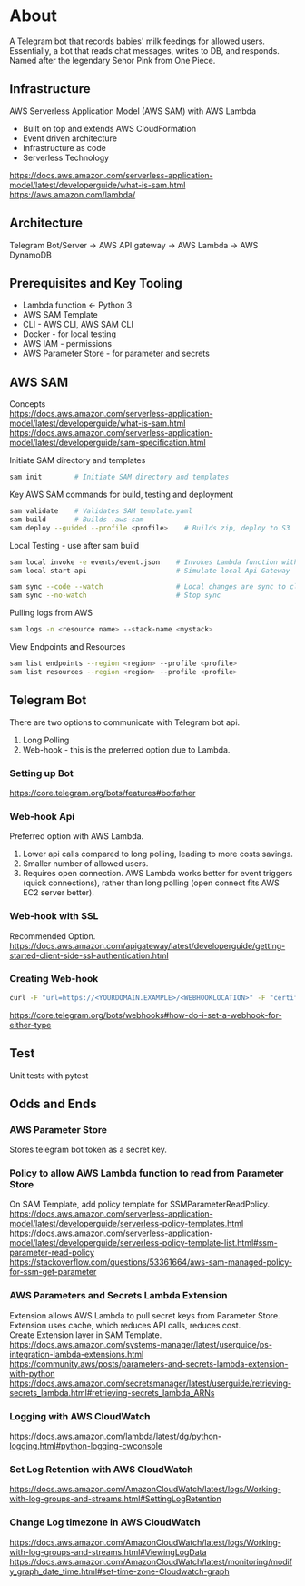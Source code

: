 # About
A Telegram bot that records babies' milk feedings for allowed users.  
Essentially, a bot that reads chat messages, writes to DB, and responds.  
Named after the legendary Senor Pink from One Piece.  

## Infrastructure 
AWS Serverless Application Model (AWS SAM) with AWS Lambda  
- Built on top and extends AWS CloudFormation  
- Event driven architecture
- Infrastructure as code
- Serverless Technology  

https://docs.aws.amazon.com/serverless-application-model/latest/developerguide/what-is-sam.html  
https://aws.amazon.com/lambda/

## Architecture  
Telegram Bot/Server -> AWS API gateway -> AWS Lambda -> AWS DynamoDB  


## Prerequisites and Key Tooling
- Lambda function <- Python 3    
- AWS SAM Template
- CLI - AWS CLI, AWS SAM CLI
- Docker - for local testing
- AWS IAM - permissions
- AWS Parameter Store - for parameter and secrets


## AWS SAM
Concepts  
https://docs.aws.amazon.com/serverless-application-model/latest/developerguide/what-is-sam.html  
https://docs.aws.amazon.com/serverless-application-model/latest/developerguide/sam-specification.html  


Initiate SAM directory and templates  
```bash
sam init        # Initiate SAM directory and templates
```

Key AWS SAM commands for build, testing and deployment  
```bash
sam validate    # Validates SAM template.yaml
sam build       # Builds .aws-sam
sam deploy --guided --profile <profile>    # Builds zip, deploy to S3 
```

Local Testing - use after sam build
```bash
sam local invoke -e events/event.json    # Invokes Lambda function with event json. Creates local Docker
sam local start-api                      # Simulate local Api Gateway

sam sync --code --watch                  # Local changes are sync to cloud
sam sync --no-watch                      # Stop sync
```

Pulling logs from AWS
```bash
sam logs -n <resource name> --stack-name <mystack>  
```

View Endpoints and Resources
```bash
sam list endpoints --region <region> --profile <profile>
sam list resources --region <region> --profile <profile>
```

## Telegram Bot
There are two options to communicate with Telegram bot api.  
1. Long Polling  
2. Web-hook - this is the preferred option due to Lambda.  

### Setting up Bot
https://core.telegram.org/bots/features#botfather  

### Web-hook Api
Preferred option with AWS Lambda.  
1. Lower api calls compared to long polling, leading to more costs savings.    
2. Smaller number of allowed users.  
3. Requires open connection. AWS Lambda works better for event triggers (quick connections), rather than long polling (open connect fits AWS EC2 server better).    

### Web-hook with SSL  
Recommended Option.  
https://docs.aws.amazon.com/apigateway/latest/developerguide/getting-started-client-side-ssl-authentication.html  


### Creating Web-hook
```bash
curl -F "url=https://<YOURDOMAIN.EXAMPLE>/<WEBHOOKLOCATION>" -F "certificate=@<YOURCERTIFICATE>.pem" https://api.telegram.org/bot<YOURTOKEN>/setWebhook
```
https://core.telegram.org/bots/webhooks#how-do-i-set-a-webhook-for-either-type  


## Test
Unit tests with pytest  


## Odds and Ends
### AWS Parameter Store
Stores telegram bot token as a secret key.  

### Policy to allow AWS Lambda function to read from Parameter Store 
On SAM Template, add policy template for SSMParameterReadPolicy.  
https://docs.aws.amazon.com/serverless-application-model/latest/developerguide/serverless-policy-templates.html  
https://docs.aws.amazon.com/serverless-application-model/latest/developerguide/serverless-policy-template-list.html#ssm-parameter-read-policy  
https://stackoverflow.com/questions/53361664/aws-sam-managed-policy-for-ssm-get-parameter  


### AWS Parameters and Secrets Lambda Extension
Extension allows AWS Lambda to pull secret keys from Parameter Store.  
Extension uses cache, which reduces API calls, reduces cost.  
Create Extension layer in SAM Template.  
https://docs.aws.amazon.com/systems-manager/latest/userguide/ps-integration-lambda-extensions.html  
https://community.aws/posts/parameters-and-secrets-lambda-extension-with-python  
https://docs.aws.amazon.com/secretsmanager/latest/userguide/retrieving-secrets_lambda.html#retrieving-secrets_lambda_ARNs  

### Logging with AWS CloudWatch
https://docs.aws.amazon.com/lambda/latest/dg/python-logging.html#python-logging-cwconsole  

### Set Log Retention with AWS CloudWatch
https://docs.aws.amazon.com/AmazonCloudWatch/latest/logs/Working-with-log-groups-and-streams.html#SettingLogRetention  

### Change Log timezone in AWS CloudWatch
https://docs.aws.amazon.com/AmazonCloudWatch/latest/logs/Working-with-log-groups-and-streams.html#ViewingLogData  
https://docs.aws.amazon.com/AmazonCloudWatch/latest/monitoring/modify_graph_date_time.html#set-time-zone-Cloudwatch-graph  